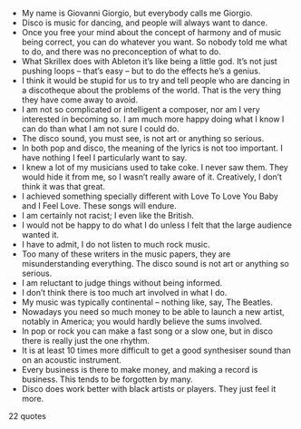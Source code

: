  - My name is Giovanni Giorgio, but everybody calls me Giorgio.
 - Disco is music for dancing, and people will always want to dance.
 - Once you free your mind about the concept of harmony and of music being correct, you can do whatever you want. So nobody told me what to do, and there was no preconception of what to do.
 - What Skrillex does with Ableton it’s like being a little god. It’s not just pushing loops – that’s easy – but to do the effects he’s a genius.
 - I think it would be stupid for us to try and tell people who are dancing in a discotheque about the problems of the world. That is the very thing they have come away to avoid.
 - I am not so complicated or intelligent a composer, nor am I very interested in becoming so. I am much more happy doing what I know I can do than what I am not sure I could do.
 - The disco sound, you must see, is not art or anything so serious.
 - In both pop and disco, the meaning of the lyrics is not too important. I have nothing I feel I particularly want to say.
 - I knew a lot of my musicians used to take coke. I never saw them. They would hide it from me, so I wasn’t really aware of it. Creatively, I don’t think it was that great.
 - I achieved something specially different with Love To Love You Baby and I Feel Love. These songs will endure.
 - I am certainly not racist; I even like the British.
 - I would not be happy to do what I do unless I felt that the large audience wanted it.
 - I have to admit, I do not listen to much rock music.
 - Too many of these writers in the music papers, they are misunderstanding everything. The disco sound is not art or anything so serious.
 - I am reluctant to judge things without being informed.
 - I don’t think there is too much art involved in what I do.
 - My music was typically continental – nothing like, say, The Beatles.
 - Nowadays you need so much money to be able to launch a new artist, notably in America; you would hardly believe the sums involved.
 - In pop or rock you can make a fast song or a slow one, but in disco there is really just the one rhythm.
 - It is at least 10 times more difficult to get a good synthesiser sound than on an acoustic instrument.
 - Every business is there to make money, and making a record is business. This tends to be forgotten by many.
 - Disco does work better with black artists or players. They just feel it more.

22 quotes